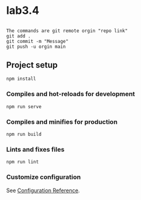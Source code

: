 # lab3.4

##
```
The commands are git remote orgin "repo link"
git add .
git commit -m "Message"
git push -u orgin main
```
##
## Project setup
```
npm install
```

### Compiles and hot-reloads for development
```
npm run serve
```

### Compiles and minifies for production
```
npm run build
```

### Lints and fixes files
```
npm run lint
```

### Customize configuration
See [Configuration Reference](https://cli.vuejs.org/config/).
